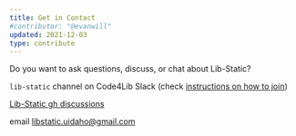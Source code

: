 ```yaml
---
title: Get in Contact
#contributor: "@evanwill"
updated: 2021-12-03
type: contribute
---
```


Do you want to ask questions, discuss, or chat about Lib-Static?

`lib-static` channel on Code4Lib Slack (check [instructions on how to join](https://code4lib.org/irc/#slack)) 

[Lib-Static gh discussions](https://github.com/lib-static/lib-static.github.io/discussions)

email [libstatic.uidaho@gmail.com](mailto:libstatic.uidaho@gmail.com)
